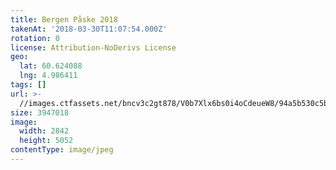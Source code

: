 ```yaml
---
title: Bergen Påske 2018
takenAt: '2018-03-30T11:07:54.000Z'
rotation: 0
license: Attribution-NoDerivs License
geo:
  lat: 60.624088
  lng: 4.986411
tags: []
url: >-
  //images.ctfassets.net/bncv3c2gt878/V0b7Xlx6bs0i4oCdeueW8/94a5b530c5b3dd1b2b4317ba18421abd/bergen-pske-2018_40282859565_o
size: 3947018
image:
  width: 2842
  height: 5052
contentType: image/jpeg
---
```


